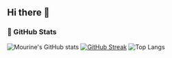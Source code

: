 ## Hi there 👋

<!--
**lmourine018/lmourine018** is a ✨ _special_ ✨ repository because its `README.md` (this file) appears on your GitHub profile.

Here are some ideas to get you started:

- 🔭 I’m currently working on ...
- 🌱 I’m currently learning ...
- 👯 I’m looking to collaborate on ...
- 🤔 I’m looking for help with ...
- 💬 Ask me about ...
- 📫 How to reach me: ...
- 😄 Pronouns: ...
- ⚡ Fun fact: ...
-->
### 🌟 GitHub Stats

![Mourine's GitHub stats](https://github-readme-stats.vercel.app/api?username=lmourine018&show_icons=true&theme=radical&cache_seconds=3600&refresh=1)
[![GitHub Streak](https://streak-stats.demolab.com?user=lmourine018&theme=radical&date_format=M%20j%5B%2C%20Y%5D&fire=FF4500&refresh=1)](https://git.io/streak-stats)
![Top Langs](https://github-readme-stats.vercel.app/api/top-langs/?username=lmourine018&layout=compact&theme=radical)
